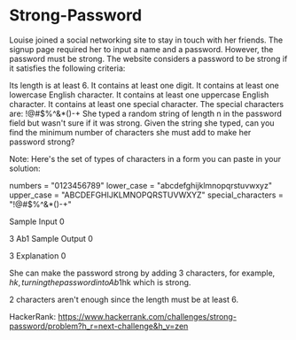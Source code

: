 # Strong-Password
Louise joined a social networking site to stay in touch with her friends. The signup page required her to input a name and a password. However, the password must be strong. The website considers a password to be strong if it satisfies the following criteria:

Its length is at least 6.
It contains at least one digit.
It contains at least one lowercase English character.
It contains at least one uppercase English character.
It contains at least one special character. The special characters are: !@#$%^&*()-+
She typed a random string of length n in the password field but wasn't sure if it was strong. Given the string she typed, can you find the minimum number of characters she must add to make her password strong?

Note: Here's the set of types of characters in a form you can paste in your solution:

numbers = "0123456789"
lower_case = "abcdefghijklmnopqrstuvwxyz"
upper_case = "ABCDEFGHIJKLMNOPQRSTUVWXYZ"
special_characters = "!@#$%^&*()-+"

Sample Input 0

3
Ab1
Sample Output 0

3
Explanation 0

She can make the password strong by adding 3 characters, for example, $hk, turning the password into Ab1$hk which is strong.

2 characters aren't enough since the length must be at least 6.

HackerRank: https://www.hackerrank.com/challenges/strong-password/problem?h_r=next-challenge&h_v=zen
